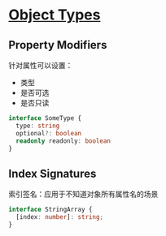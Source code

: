 # [Object Types](https://www.typescriptlang.org/docs/handbook/2/objects.html)

## Property Modifiers

针对属性可以设置：
- 类型
- 是否可选
- 是否只读

```ts
interface SomeType {
  type: string
  optional?: boolean
  readonly readonly: boolean
}
```


## Index Signatures

索引签名：应用于不知道对象所有属性名的场景

```ts
interface StringArray {
  [index: number]: string;
}
```
